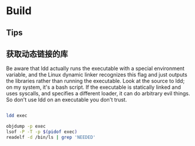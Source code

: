 # Build

## Tips


## 获取动态链接的库

Be aware that ldd actually runs the executable with a special environment variable, and the Linux dynamic linker recognizes this flag and just outputs the libraries rather than running the executable. Look at the source to ldd; on my system, it's a bash script. If the executable is statically linked and uses syscalls, and specifies a different loader, it can do arbitrary evil things. So don't use ldd on an executable you don't trust.

```bash

ldd exec

objdump -p exec
lsof -P -T -p $(pidof exec)
readelf -d /bin/ls | grep 'NEEDED'
```
